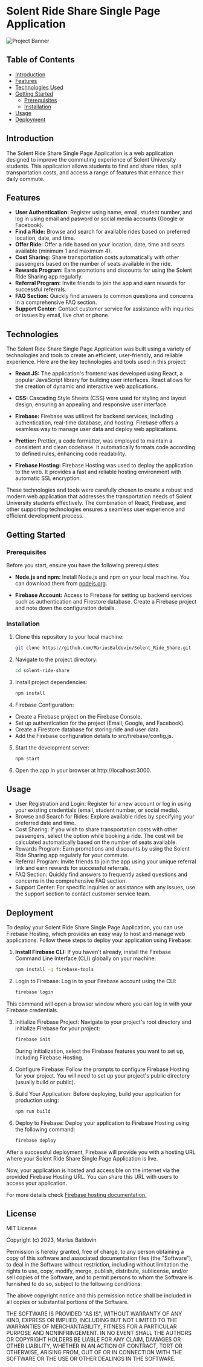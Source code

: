 # Solent Ride Share Single Page Application

![Project Banner](https://res.cloudinary.com/duaqx9tzs/image/upload/v1695427193/HOME_PAGE_4_mc8bz3.jpg)

## Table of Contents

- [Introduction](#introduction)
- [Features](#features)
- [Technologies Used](#technologies)
- [Getting Started](#getting-started)
  - [Prerequisites](#prerequisites)
  - [Installation](#installation)
- [Usage](#usage)
- [Deployment](#deployment)

## Introduction

The Solent Ride Share Single Page Application is a web application designed to improve the commuting experience of Solent University students. This application allows students to find and share rides, split transportation costs, and access a range of features that enhance their daily commute.

## Features

- **User Authentication:** Register using name, email, student number, and log in using email and pasword or social media accounts (Google or Facebook).
- **Find a Ride:** Browse and search for available rides based on preferred location, date, and time.
- **Offer Ride:** Offer a ride based on your location, date, time and seats available (minimum 1 and maximum 4).
- **Cost Sharing:** Share transportation costs automatically with other passengers based on the number of seats available in the ride.
- **Rewards Program:** Earn promotions and discounts for using the Solent Ride Sharing app regularly.
- **Referral Program:** Invite friends to join the app and earn rewards for successful referrals.
- **FAQ Section:** Quickly find answers to common questions and concerns in a comprehensive FAQ section.
- **Support Center:** Contact customer service for assistance with inquiries or issues by email, live chat or phone.

## Technologies

The Solent Ride Share Single Page Application was built using a variety of technologies and tools to create an efficient, user-friendly, and reliable experience. Here are the key technologies and tools used in this project:

- **React JS:** The application's frontend was developed using React, a popular JavaScript library for building user interfaces. React allows for the creation of dynamic and interactive web applications.

- **CSS:** Cascading Style Sheets (CSS) were used for styling and layout design, ensuring an appealing and responsive user interface.

- **Firebase:** Firebase was utilized for backend services, including authentication, real-time database, and hosting. Firebase offers a seamless way to manage user data and deploy web applications.

- **Prettier:** Prettier, a code formatter, was employed to maintain a consistent and clean codebase. It automatically formats code according to defined rules, enhancing code readability.

- **Firebase Hosting:** Firebase Hosting was used to deploy the application to the web. It provides a fast and reliable hosting environment with automatic SSL encryption.

These technologies and tools were carefully chosen to create a robust and modern web application that addresses the transportation needs of Solent University students effectively. The combination of React, Firebase, and other supporting technologies ensures a seamless user experience and efficient development process.

## Getting Started

### Prerequisites

Before you start, ensure you have the following prerequisites:

- **Node.js and npm:** Install Node.js and npm on your local machine. You can download them from [nodejs.org](https://nodejs.org/).

- **Firebase Account:** Access to Firebase for setting up backend services such as authentication and Firestore database. Create a Firebase project and note down the configuration details.

### Installation

1. Clone this repository to your local machine:

   ```bash
   git clone https://github.com/MariusBaldovin/Solent_Ride_Share.git
   ```

2. Navigate to the project directory:

   ```bash
   cd solent-ride-share
   ```

3. Install project dependencies:
   ```bash
   npm install
   ```
4. Firebase Configuration:

- Create a Firebase project on the Firebase Console.
- Set up authentication for the project (Email, Google, and Facebook).
- Create a Firestore database for storing ride and user data.
- Add the Firebase configuration details to src/firebase/config.js.

5. Start the development server:
   ```bash
   npm start
   ```
6. Open the app in your browser at http://localhost:3000.

## Usage

- User Registration and Login: Register for a new account or log in using your existing credentials (email, student number, or social media).
- Browse and Search for Rides: Explore available rides by specifying your preferred date and time.
- Cost Sharing: If you wish to share transportation costs with other passengers, select the option while booking a ride. The cost will be calculated automatically based on the number of seats available.
- Rewards Program: Earn promotions and discounts by using the Solent Ride Sharing app regularly for your commute.
- Referral Program: Invite friends to join the app using your unique referral link and earn rewards for successful referrals.
- FAQ Section: Quickly find answers to frequently asked questions and concerns in the comprehensive FAQ section.
- Support Center: For specific inquiries or assistance with any issues, use the support section to contact customer service team.

## Deployment

To deploy your Solent Ride Share Single Page Application, you can use Firebase Hosting, which provides an easy way to host and manage web applications. Follow these steps to deploy your application using Firebase:

1. **Install Firebase CLI:** If you haven't already, install the Firebase Command Line Interface (CLI) globally on your machine:

   ```bash
   npm install -g firebase-tools

   ```

2. Login to Firebase: Log in to your Firebase account using the CLI:
   ```bash
   firebase login
   ```

This command will open a browser window where you can log in with your Firebase credentials.

3. Initialize Firebase Project: Navigate to your project's root directory and initialize Firebase for your project:

   ```bash
   firebase init
   ```

   During initialization, select the Firebase features you want to set up, including Firebase Hosting.

4. Configure Firebase: Follow the prompts to configure Firebase Hosting for your project. You will need to set up your project's public directory (usually build or public).

5. Build Your Application: Before deploying, build your application for production using:
   ```bash
   npm run build
   ```
6. Deploy to Firebase: Deploy your application to Firebase Hosting using the following command:
   ```bash
   firebase deploy
   ```

After a successful deployment, Firebase will provide you with a hosting URL where your Solent Ride Share Single Page Application is live.

Now, your application is hosted and accessible on the internet via the provided Firebase Hosting URL. You can share this URL with users to access your application.

For more details check [Firebase hosting documentation.](https://firebase.google.com/docs/hosting)

## License

MIT License

Copyright (c) 2023, Marius Baldovin

Permission is hereby granted, free of charge, to any person obtaining a copy
of this software and associated documentation files (the "Software"), to deal
in the Software without restriction, including without limitation the rights
to use, copy, modify, merge, publish, distribute, sublicense, and/or sell
copies of the Software, and to permit persons to whom the Software is
furnished to do so, subject to the following conditions:

The above copyright notice and this permission notice shall be included in all
copies or substantial portions of the Software.

THE SOFTWARE IS PROVIDED "AS IS", WITHOUT WARRANTY OF ANY KIND, EXPRESS OR
IMPLIED, INCLUDING BUT NOT LIMITED TO THE WARRANTIES OF MERCHANTABILITY,
FITNESS FOR A PARTICULAR PURPOSE AND NONINFRINGEMENT. IN NO EVENT SHALL THE
AUTHORS OR COPYRIGHT HOLDERS BE LIABLE FOR ANY CLAIM, DAMAGES OR OTHER
LIABILITY, WHETHER IN AN ACTION OF CONTRACT, TORT OR OTHERWISE, ARISING FROM,
OUT OF OR IN CONNECTION WITH THE SOFTWARE OR THE USE OR OTHER DEALINGS IN THE
SOFTWARE.

